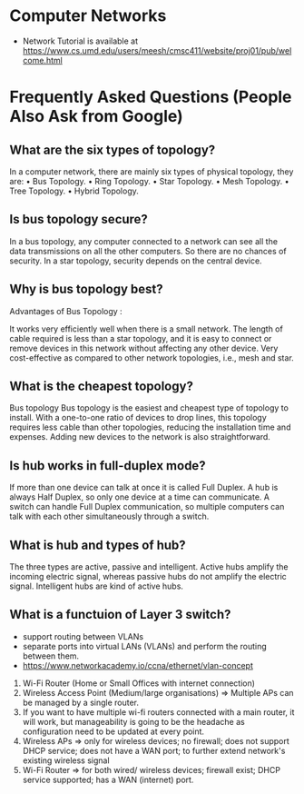 # Computer Networks

* Network Tutorial is available at https://www.cs.umd.edu/users/meesh/cmsc411/website/proj01/pub/welcome.html


# Frequently Asked Questions (People Also Ask from Google)

## What are the six types of topology?
In a computer network, there are mainly six types of physical topology, they are:
•	Bus Topology.
•	Ring Topology.
•	Star Topology.
•	Mesh Topology.
•	Tree Topology.
•	Hybrid Topology.

## Is bus topology secure?
In a bus topology, any computer connected to a network can see all the data transmissions on all the other computers. So there are no chances of security. In a star topology, security depends on the central device.

## Why is bus topology best?
Advantages of Bus Topology :

It works very efficiently well when there is a small network. The length of cable required is less than a star topology, and it is easy to connect or remove devices in this network without affecting any other device. Very cost-effective as compared to other network topologies, i.e., mesh and star.

## What is the cheapest topology?
Bus topology
Bus topology is the easiest and cheapest type of topology to install. With a one-to-one ratio of devices to drop lines, this topology requires less cable than other topologies, reducing the installation time and expenses. Adding new devices to the network is also straightforward.


## Is hub works in full-duplex mode?
If more than one device can talk at once it is called Full Duplex. A hub is always Half Duplex, so only one device at a time can communicate. A switch can handle Full Duplex communication, so multiple computers can talk with each other simultaneously through a switch.

## What is hub and types of hub?
The three types are active, passive and intelligent. Active hubs amplify the incoming electric signal, whereas passive hubs do not amplify the electric signal. Intelligent hubs are kind of active hubs.

## What is a functuion of Layer 3 switch?
* support routing between VLANs
* separate ports into virtual LANs (VLANs) and perform the routing between them.
* https://www.networkacademy.io/ccna/ethernet/vlan-concept


1. Wi-Fi Router (Home or Small Offices with internet connection)
2. Wireless Access Point (Medium/large organisations) => Multiple APs can be managed by a single router.
3. If you want to have multiple wi-fi routers connected with a main router, it will work, but manageability is going to be the headache as configuration need to be updated at every point. 
4. Wireless APs => only for wireless devices; no firewall; does not support DHCP service; does not have a WAN port; to further extend network's existing wireless signal
5. Wi-Fi Router => for both wired/ wireless devices; firewall exist; DHCP service supported; has a WAN (internet) port.






